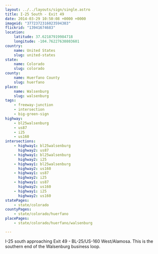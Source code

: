 ```yaml
---
layout: ../../layouts/sign/single.astro
title: I-25 South - Exit 49
date: 2014-03-29 10:50:08 +0000 +0000
imageid: "3772372316023594303"
flickrid: "13941674683"
location:
    latitude: 37.62187919984718
    longitude: -104.76227630803601
country:
    name: United States
    slug: united-states
state:
    name: Colorado
    slug: colorado
county:
    name: Huerfano County
    slug: huerfano
place:
    name: Walsenburg
    slug: walsenburg
tags:
    - freeway-junction
    - intersection
    - big-green-sign
highway:
    - bl25walsenburg
    - us87
    - i25
    - us160
intersections:
    - highway1: bl25walsenburg
      highway2: us87
    - highway1: bl25walsenburg
      highway2: i25
    - highway1: bl25walsenburg
      highway2: us160
    - highway1: us87
      highway2: i25
    - highway1: us87
      highway2: us160
    - highway1: i25
      highway2: us160
statePages:
    - state/colorado
countyPages:
    - state/colorado/huerfano
placePages:
    - state/colorado/huerfano/walsenburg

---
```

I-25 south approaching Exit 49 - BL-25/US-160 West/Alamosa.  This is the southern end of the Walsenburg business loop.